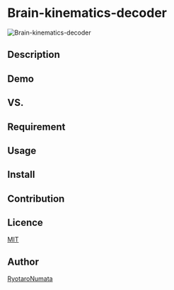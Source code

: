 # Brain-kinematics-decoder
![Brain-kinematics-decoder](https://user-images.githubusercontent.com/60598478/74128402-70010180-4c20-11ea-825c-846e36d016f9.gif)
## Description

## Demo

## VS. 

## Requirement

## Usage

## Install

## Contribution

## Licence

[MIT](https://github.com/RyotaroNumata/Brain-kinematics-decoder/blob/master/LICENSE)

## Author

[RyotaroNumata](https://github.com/RyotaroNumata)